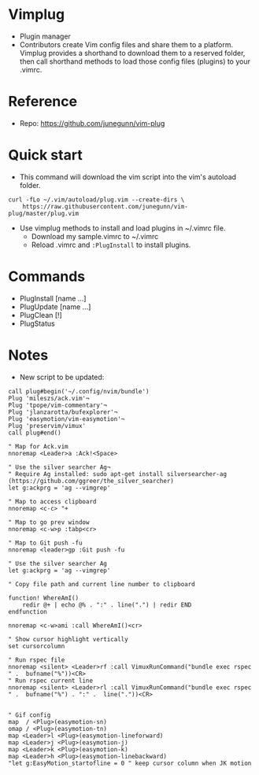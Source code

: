 # Vimplug
- Plugin manager
- Contributors create Vim config files and share them to a platform. Vimplug provides a shorthand to download them to a reserved folder, then call shorthand methods to load those config files (plugins) to your .vimrc.

# Reference
- Repo: https://github.com/junegunn/vim-plug

# Quick start
- This command will download the vim script into the vim's autoload folder.
```
curl -fLo ~/.vim/autoload/plug.vim --create-dirs \
    https://raw.githubusercontent.com/junegunn/vim-plug/master/plug.vim
```
- Use vimplug methods to install and load plugins in ~/.vimrc file.
  - Download my sample.vimrc to ~/.vimrc
  - Reload .vimrc and `:PlugInstall` to install plugins.

# Commands
- PlugInstall [name ...]
- PlugUpdate [name ...]
- PlugClean [!]
- PlugStatus

# Notes
- New script to be updated:
```
call plug#begin('~/.config/nvim/bundle')
Plug 'mileszs/ack.vim'¬
Plug 'tpope/vim-commentary'¬
Plug 'jlanzarotta/bufexplorer'¬
Plug 'easymotion/vim-easymotion'¬
Plug 'preservim/vimux'
call plug#end()

" Map for Ack.vim
nnoremap <Leader>a :Ack!<Space>

" Use the silver searcher Ag¬
" Require Ag installed: sudo apt-get install silversearcher-ag (https://github.com/ggreer/the_silver_searcher)
let g:ackprg = 'ag --vimgrep'

" Map to access clipboard
nnoremap <c-c> "+

" Map to go prev window
nnoremap <c-w>p :tabp<cr>

" Map to Git push -fu
nnoremap <leader>gp :Git push -fu 

" Use the silver searcher Ag
let g:ackprg = 'ag --vimgrep'

" Copy file path and current line number to clipboard

function! WhereAmI()
	redir @+ | echo @% . ":" . line(".") | redir END
endfunction

nnoremap <c-w>ami :call WhereAmI()<cr>

" Show cursor highlight vertically
set cursorcolumn

" Run rspec file
nnoremap <silent> <Leader>rf :call VimuxRunCommand("bundle exec rspec " .  bufname("%"))<CR>
" Run rspec current line
nnoremap <silent> <Leader>rl :call VimuxRunCommand("bundle exec rspec " .  bufname("%") . ":" .  line("."))<CR>


" Gif config
map  / <Plug>(easymotion-sn)
omap / <Plug>(easymotion-tn)
map <Leader>l <Plug>(easymotion-lineforward)
map <Leader>j <Plug>(easymotion-j)
map <Leader>k <Plug>(easymotion-k)
map <Leader>h <Plug>(easymotion-linebackward)
"let g:EasyMotion_startofline = 0 " keep cursor column when JK motion


```
